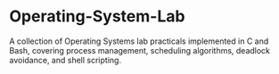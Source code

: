 # Operating-System-Lab
A collection of Operating Systems lab practicals implemented in C and Bash, covering process management, scheduling algorithms, deadlock avoidance, and shell scripting.
